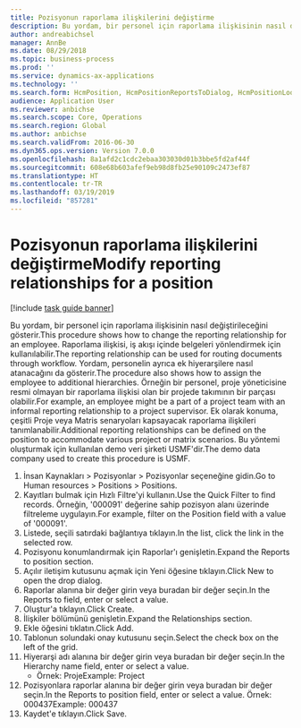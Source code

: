 ```yaml
---
title: Pozisyonun raporlama ilişkilerini değiştirme
description: Bu yordam, bir personel için raporlama ilişkisinin nasıl değiştirileceğini gösterir.
author: andreabichsel
manager: AnnBe
ms.date: 08/29/2018
ms.topic: business-process
ms.prod: ''
ms.service: dynamics-ax-applications
ms.technology: ''
ms.search.form: HcmPosition, HcmPositionReportsToDialog, HcmPositionLookup
audience: Application User
ms.reviewer: anbichse
ms.search.scope: Core, Operations
ms.search.region: Global
ms.author: anbichse
ms.search.validFrom: 2016-06-30
ms.dyn365.ops.version: Version 7.0.0
ms.openlocfilehash: 8a1afd2c1cdc2ebaa303030d01b3bbe5fd2af44f
ms.sourcegitcommit: 608e68b603afef9eb98d8fb25e90109c2473ef87
ms.translationtype: HT
ms.contentlocale: tr-TR
ms.lasthandoff: 03/19/2019
ms.locfileid: "857281"
---
```

# <a name="modify-reporting-relationships-for-a-position"></a><span data-ttu-id="ea4db-103">Pozisyonun raporlama ilişkilerini değiştirme</span><span class="sxs-lookup"><span data-stu-id="ea4db-103">Modify reporting relationships for a position</span></span>

[!include [task guide banner](../../includes/task-guide-banner.md)]

<span data-ttu-id="ea4db-104">Bu yordam, bir personel için raporlama ilişkisinin nasıl değiştirileceğini gösterir.</span><span class="sxs-lookup"><span data-stu-id="ea4db-104">This procedure shows how to change the reporting relationship for an employee.</span></span> <span data-ttu-id="ea4db-105">Raporlama ilişkisi, iş akışı içinde belgeleri yönlendirmek için kullanılabilir.</span><span class="sxs-lookup"><span data-stu-id="ea4db-105">The reporting relationship can be used for routing documents through workflow.</span></span> <span data-ttu-id="ea4db-106">Yordam, personelin ayrıca ek hiyerarşilere nasıl atanacağını da gösterir.</span><span class="sxs-lookup"><span data-stu-id="ea4db-106">The procedure also shows how to assign the employee to additional hierarchies.</span></span> <span data-ttu-id="ea4db-107">Örneğin bir personel, proje yöneticisine resmi olmayan bir raporlama ilişkisi olan bir projede takımının bir parçası olabilir.</span><span class="sxs-lookup"><span data-stu-id="ea4db-107">For example, an employee might be a part of a project team with an informal reporting relationship to a project supervisor.</span></span> <span data-ttu-id="ea4db-108">Ek olarak konuma, çeşitli Proje veya Matris senaryoları kapsayacak raporlama ilişkileri tanımlanabilir.</span><span class="sxs-lookup"><span data-stu-id="ea4db-108">Additional reporting relationships can be defined on the position to accommodate various project or matrix scenarios.</span></span> <span data-ttu-id="ea4db-109">Bu yöntemi oluşturmak için kullanılan demo veri şirketi USMF'dir.</span><span class="sxs-lookup"><span data-stu-id="ea4db-109">The demo data company used to create this procedure is USMF.</span></span>

1. <span data-ttu-id="ea4db-110">İnsan Kaynakları > Pozisyonlar > Pozisyonlar seçeneğine gidin.</span><span class="sxs-lookup"><span data-stu-id="ea4db-110">Go to Human resources > Positions > Positions.</span></span>
2. <span data-ttu-id="ea4db-111">Kayıtları bulmak için Hızlı Filtre'yi kullanın.</span><span class="sxs-lookup"><span data-stu-id="ea4db-111">Use the Quick Filter to find records.</span></span> <span data-ttu-id="ea4db-112">Örneğin, '000091' değerine sahip pozisyon alanı üzerinde filtreleme uygulayın.</span><span class="sxs-lookup"><span data-stu-id="ea4db-112">For example, filter on the Position field with a value of '000091'.</span></span>
3. <span data-ttu-id="ea4db-113">Listede, seçili satırdaki bağlantıya tıklayın.</span><span class="sxs-lookup"><span data-stu-id="ea4db-113">In the list, click the link in the selected row.</span></span>
4. <span data-ttu-id="ea4db-114">Pozisyonu konumlandırmak için Raporlar'ı genişletin.</span><span class="sxs-lookup"><span data-stu-id="ea4db-114">Expand the Reports to position section.</span></span>
5. <span data-ttu-id="ea4db-115">Açılır iletişim kutusunu açmak için Yeni öğesine tıklayın.</span><span class="sxs-lookup"><span data-stu-id="ea4db-115">Click New to open the drop dialog.</span></span>
6. <span data-ttu-id="ea4db-116">Raporlar alanına bir değer girin veya buradan bir değer seçin.</span><span class="sxs-lookup"><span data-stu-id="ea4db-116">In the Reports to field, enter or select a value.</span></span>
7. <span data-ttu-id="ea4db-117">Oluştur'a tıklayın.</span><span class="sxs-lookup"><span data-stu-id="ea4db-117">Click Create.</span></span>
8. <span data-ttu-id="ea4db-118">İlişkiler bölümünü genişletin.</span><span class="sxs-lookup"><span data-stu-id="ea4db-118">Expand the Relationships section.</span></span>
9. <span data-ttu-id="ea4db-119">Ekle öğesini tıklatın.</span><span class="sxs-lookup"><span data-stu-id="ea4db-119">Click Add.</span></span>
10. <span data-ttu-id="ea4db-120">Tablonun solundaki onay kutusunu seçin.</span><span class="sxs-lookup"><span data-stu-id="ea4db-120">Select the check box on the left of the grid.</span></span>
11. <span data-ttu-id="ea4db-121">Hiyerarşi adı alanına bir değer girin veya buradan bir değer seçin.</span><span class="sxs-lookup"><span data-stu-id="ea4db-121">In the Hierarchy name field, enter or select a value.</span></span>
    * <span data-ttu-id="ea4db-122">Örnek: Proje</span><span class="sxs-lookup"><span data-stu-id="ea4db-122">Example: Project</span></span>  
12. <span data-ttu-id="ea4db-123">Pozisyonlara raporlar alanına bir değer girin veya buradan bir değer seçin.</span><span class="sxs-lookup"><span data-stu-id="ea4db-123">In the Reports to position field, enter or select a value.</span></span>  <span data-ttu-id="ea4db-124">Örnek:  000437</span><span class="sxs-lookup"><span data-stu-id="ea4db-124">Example:  000437</span></span>
13. <span data-ttu-id="ea4db-125">Kaydet'e tıklayın.</span><span class="sxs-lookup"><span data-stu-id="ea4db-125">Click Save.</span></span>

